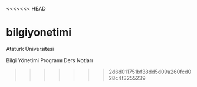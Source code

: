 <<<<<<< HEAD
# bilgiyonetimi
Atatürk Üniversitesi

Bilgi Yönetimi Programı
Ders Notları
>>>>>>> 2d6d011751bf38dd5d09a260fcd028c4f3255239

